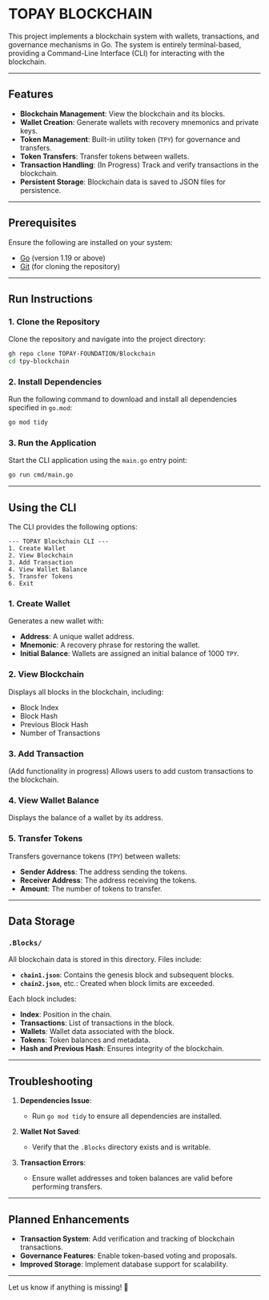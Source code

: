 # TOPAY BLOCKCHAIN

This project implements a blockchain system with wallets, transactions, and governance mechanisms in Go. The system is entirely terminal-based, providing a Command-Line Interface (CLI) for interacting with the blockchain.

---

## **Features**

- **Blockchain Management**: View the blockchain and its blocks.
- **Wallet Creation**: Generate wallets with recovery mnemonics and private keys.
- **Token Management**: Built-in utility token (`TPY`) for governance and transfers.
- **Token Transfers**: Transfer tokens between wallets.
- **Transaction Handling**: (In Progress) Track and verify transactions in the blockchain.
- **Persistent Storage**: Blockchain data is saved to JSON files for persistence.

---

## **Prerequisites**

Ensure the following are installed on your system:

- [Go](https://golang.org/doc/install) (version 1.19 or above)
- [Git](https://git-scm.com/downloads) (for cloning the repository)

---

## **Run Instructions**

### **1. Clone the Repository**

Clone the repository and navigate into the project directory:

```bash
gh repo clone TOPAY-FOUNDATION/Blockchain
cd tpy-blockchain
```

### **2. Install Dependencies**

Run the following command to download and install all dependencies specified in `go.mod`:

```bash
go mod tidy
```

### **3. Run the Application**

Start the CLI application using the `main.go` entry point:

```bash
go run cmd/main.go
```

---

## **Using the CLI**

The CLI provides the following options:

```
--- TOPAY Blockchain CLI ---
1. Create Wallet
2. View Blockchain
3. Add Transaction
4. View Wallet Balance
5. Transfer Tokens
6. Exit
```

### **1. Create Wallet**
Generates a new wallet with:
- **Address**: A unique wallet address.
- **Mnemonic**: A recovery phrase for restoring the wallet.
- **Initial Balance**: Wallets are assigned an initial balance of 1000 `TPY`.

### **2. View Blockchain**
Displays all blocks in the blockchain, including:
- Block Index
- Block Hash
- Previous Block Hash
- Number of Transactions

### **3. Add Transaction**
(Add functionality in progress) Allows users to add custom transactions to the blockchain.

### **4. View Wallet Balance**
Displays the balance of a wallet by its address.

### **5. Transfer Tokens**
Transfers governance tokens (`TPY`) between wallets:
- **Sender Address**: The address sending the tokens.
- **Receiver Address**: The address receiving the tokens.
- **Amount**: The number of tokens to transfer.

---

## **Data Storage**

### `.Blocks/`
All blockchain data is stored in this directory. Files include:
- **`chain1.json`**: Contains the genesis block and subsequent blocks.
- **`chain2.json`**, etc.: Created when block limits are exceeded.

Each block includes:
- **Index**: Position in the chain.
- **Transactions**: List of transactions in the block.
- **Wallets**: Wallet data associated with the block.
- **Tokens**: Token balances and metadata.
- **Hash and Previous Hash**: Ensures integrity of the blockchain.

---

## **Troubleshooting**

1. **Dependencies Issue**:
   - Run `go mod tidy` to ensure all dependencies are installed.

2. **Wallet Not Saved**:
   - Verify that the `.Blocks` directory exists and is writable.

3. **Transaction Errors**:
   - Ensure wallet addresses and token balances are valid before performing transfers.

---

## **Planned Enhancements**

- **Transaction System**: Add verification and tracking of blockchain transactions.
- **Governance Features**: Enable token-based voting and proposals.
- **Improved Storage**: Implement database support for scalability.

---

Let us know if anything is missing! 🚀